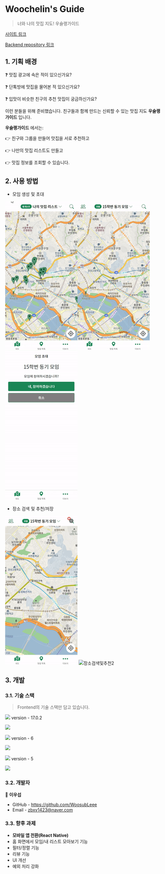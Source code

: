 # Woochelin's Guide

>너와 나의 맛집 지도!
>우슐랭가이드

[사이트 링크](http://woochelinsguide.com/)

[Backend repository 링크](https://github.com/WoosubLeee/woochelins-guide-backend)

 

## 1. 기획 배경

:question: 맛집 광고에 속은 적이 있으신가요?

:question: 단톡방에 맛집을 물어본 적 있으신가요?

:question: 입맛이 비슷한 친구의 추천 맛집이 궁금하신가요?

이런 분들을 위해 준비했습니다.
친구들과 함께 만드는 신뢰할 수 있는 맛집 지도 **우슐랭가이드** 입니다.

**우슐랭가이드** 에서는:

:point_right: 친구와 그룹을 만들어 맛집을 서로 추천하고

:point_right: 나만의 맛집 리스트도 만들고

:point_right: 맛집 정보를 조회할 수 있습니다.

 

## 2. 사용 방법

- 모임 생성 및 초대

![group-making](README.assets/group-making-16472894499201.gif)![creating-invitation-token](README.assets/creating-invitation-token.gif)![모임생성및초대3](README.assets/모임생성및초대3.gif)

 

- 장소 검색 및 추천/저장

![장소검색및저장](README.assets/장소검색및저장.gif) ![장소검색및추천2](README.assets/장소검색및추천2.gif)

 

## 3. 개발

### 3.1. 기술 스택

> Frontend의 기술 스택만 담고 있습니다.

<img src="https://img.shields.io/badge/react-61DAFB?style=for-the-badge&logo=react&logoColor=black" > version - 17.0.2

<img src="https://img.shields.io/badge/redux-764ABC?style=for-the-badge&logo=redux&logoColor=black"> 

<img src="https://img.shields.io/badge/react router-CA4245?style=for-the-badge&logo=reactrouter&logoColor=black"> version - 6

<img src="https://img.shields.io/badge/javascript-F7DF1E?style=for-the-badge&logo=javascript&logoColor=black"> 

<img src="https://img.shields.io/badge/bootstrap-7952B3?style=for-the-badge&logo=bootstrap&logoColor=black"> version - 5

<img src="https://img.shields.io/badge/kakao map api-FFCD00?style=for-the-badge&logo=kakao&logoColor=black"> 

### 3.2. 개발자

  :raising_hand: **이우섭**

- GitHub - https://github.com/WoosubLeee
- Email - zbxv1423@naver.com

### 3.3. 향후 과제

- **모바일 앱 전환(React Native)**
- 홈 화면에서 모임/내 리스트 모아보기 기능
- 필터/정렬 기능
- 리뷰 기능
- UI 개선
- 예외 처리 강화
